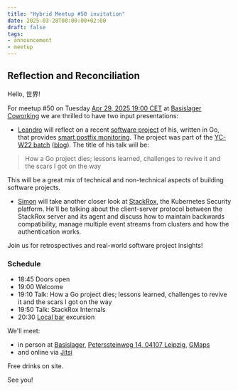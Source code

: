 ```yaml
---
title: "Hybrid Meetup #50 invitation"
date: 2025-03-28T08:00:00+02:00
draft: false
tags:
- announcement
- meetup
---
```


## Reflection and Reconciliation

Hello, 世界!

For meetup #50 on Tuesday [Apr 29, 2025 19:00
CET](https://www.meetup.com/leipzig-golang/events/306803728/) at [Basislager
Coworking](https://basislager.co) we are thrilled to have two input
presentations:

* [Leandro](https://www.linkedin.com/in/leandrosansilva/) will reflect on a
  recent [software project](https://gitlab.com/leandrosansilva/controlcenter) of his, written in Go, that provides [smart postfix
monitoring](https://controlcenter.app/). The project was part of the [YC-W22
batch](https://www.ycombinator.com/companies/lightmeter) ([blog](https://www.ycombinator.com/blog/meet-the-yc-winter-2022-batch)). The title of his
talk will be:

> How a Go project dies; lessons learned, challenges to revive it and the scars I got on the way

This will be a great mix of technical and non-technical aspects of building
software projects.
* [Simon](https://www.linkedin.com/in/simon-b%C3%A4umer-a61042177/)
  will take another closer look at
[StackRox](https://github.com/stackrox/stackrox), the Kubernetes Security
platform. He'll be talking about the client-server protocol between the
StackRox server and its agent and discuss how to maintain backwards
compatibility, manage multiple event streams from clusters and how the
authentication works.

Join us for retrospectives and real-world software project insights!

### Schedule

* 18:45 Doors open
* 19:00 Welcome
* 19:10 Talk: How a Go project dies; lessons learned, challenges to revive it and the scars I got on the way
* 19:50 Talk: StackRox Internals
* 20:30 [Local bar](https://soltmann.club/) excursion

We'll meet:

* in person at [Basislager](https://www.basislager.co/), [Peterssteinweg 14, 04107 Leipzig](https://www.openstreetmap.org/node/3504864558), [GMaps](https://maps.app.goo.gl/FoC727e5cgpiXLTo9)
* and online via [Jitsi](https://meet.jit.si/LeipzigGophers50)

Free drinks on site.

See you!


<!--

todo: outreach

-->
